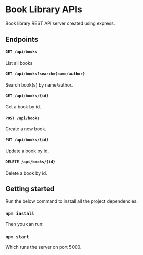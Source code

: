 # Book Library APIs

Book library REST API server created using express.

## Endpoints

#### `GET /api/books`

List all books

#### `GET /api/books?search={name/author}`

Search book(s) by name/author.

#### `GET /api/books/{id}`

Get a book by id.

#### `POST /api/books`

Create a new book.

#### `PUT /api/books/{id}`

Update a book by id.

#### `DELETE /api/books/{id}`

Delete a book by id.

## Getting started

Run the below command to install all the project dependencies.

### `npm install`

Then you can run:

### `npm start`

Which runs the server on port 5000.
